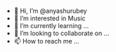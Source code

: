 - 👋 Hi, I’m @anyashurubey
- 👀 I’m interested in Music
- 🌱 I’m currently learning ...
- 💞️ I’m looking to collaborate on ...
- 📫 How to reach me ...

<!---
anyashurubey/anyashurubey is a ✨ special ✨ repository because its `README.md` (this file) appears on your GitHub profile.
You can click the Preview link to take a look at your changes.
--->
